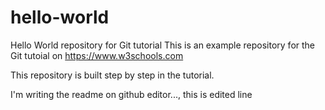 # hello-world
Hello World repository for Git tutorial
This is an example repository for the Git tutoial on https://www.w3schools.com

This repository is built step by step in the tutorial. 

I'm writing the readme on github editor..., this is edited line
